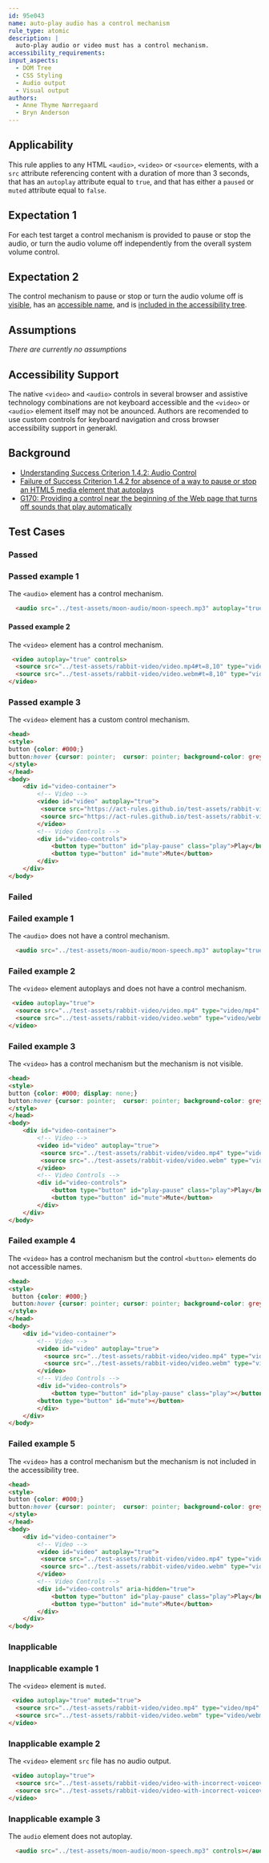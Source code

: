 ```yaml
---
id: 95e043
name: auto-play audio has a control mechanism
rule_type: atomic
description: |
  auto-play audio or video must has a control mechanism.
accessibility_requirements:
input_aspects:
  - DOM Tree
  - CSS Styling
  - Audio output
  - Visual output
authors:
  - Anne Thyme Nørregaard
  - Bryn Anderson
---
```


## Applicability

This rule applies to any HTML `<audio>`, `<video>` or `<source>` elements, with a `src` attribute referencing content with a duration of more than 3 seconds, that has an `autoplay` attribute equal to `true`, and that has either a `paused` or `muted` attribute equal to `false`.

## Expectation 1

For each test target a control mechanism is provided to pause or stop the audio, or turn the audio volume off independently from the overall system volume control.

## Expectation 2

The control mechanism to pause or stop or turn the audio volume off is [visible](#visible), has an [accessible name](#accessible-name), and is [included in the accessibility tree](#included-in-the-accessibility-tree).

## Assumptions

*There are currently no assumptions*

## Accessibility Support

The native `<video>` and `<audio>` controls in several browser and assistive technology combinations are not keyboard accessible and the `<video>` or `<audio>` element itself may not be anounced. Authors are recomended to use custom controls for keyboard navigation and cross browser accessibility support in generakl.

## Background

- [Understanding Success Criterion 1.4.2: Audio Control](https://www.w3.org/WAI/WCAG21/Understanding/audio-control.html)
- [Failure of Success Criterion 1.4.2 for absence of a way to pause or stop an HTML5 media element that autoplays](https://www.w3.org/WAI/WCAG21/Techniques/failures/F93)
- [G170: Providing a control near the beginning of the Web page that turns off sounds that play automatically](https://www.w3.org/WAI/WCAG21/Techniques/general/G170)

## Test Cases

### Passed

### Passed example 1

The `<audio>` element has a control mechanism.

``` html
  <audio src="../test-assets/moon-audio/moon-speech.mp3" autoplay="true" controls></audio>
```

#### Passed example 2

The `<video>` element has a control mechanism.

``` html
 <video autoplay="true" controls>
  <source src="../test-assets/rabbit-video/video.mp4#t=8,10" type="video/mp4" />
  <source src="../test-assets/rabbit-video/video.webm#t=8,10" type="video/webm" />
</video>
```

### Passed example 3

The `<video>` element has a custom control mechanism.

``` html
<head>
<style>
button {color: #000;}
button:hover {cursor: pointer;	cursor: pointer; background-color: grey;  color: white;}
</style>
</head>
<body>
	<div id="video-container">
		<!-- Video -->
		<video id="video" autoplay="true">
		 <source src="https://act-rules.github.io/test-assets/rabbit-video/video.mp4" type="video/mp4">
	   	 <source src="https://act-rules.github.io/test-assets/rabbit-video/video.webm" type="video/webm" />
		</video>
		<!-- Video Controls -->
		<div id="video-controls">
			<button type="button" id="play-pause" class="play">Play</button>
			<button type="button" id="mute">Mute</button>
		</div>
	</div>
</body>
```

### Failed

### Failed example 1

The `<audio>` does not have a control mechanism.

``` html
  <audio src="../test-assets/moon-audio/moon-speech.mp3" autoplay="true"></audio>
```

### Failed example 2

The `<video>` element autoplays and does not have a control mechanism.

``` html
 <video autoplay="true">
  <source src="../test-assets/rabbit-video/video.mp4" type="video/mp4" />
  <source src="../test-assets/rabbit-video/video.webm" type="video/webm" />
</video>
```

### Failed example 3

The `<video>` has a control mechanism but the mechanism is not visible.

``` html
<head>
<style>
button {color: #000; display: none;}
button:hover {cursor: pointer;	cursor: pointer; background-color: grey;  color: white;}
</style>
</head>
<body>
	<div id="video-container">
		<!-- Video -->
		<video id="video" autoplay="true">
		 <source src="../test-assets/rabbit-video/video.mp4" type="video/mp4">
	   	 <source src="../test-assets/rabbit-video/video.webm" type="video/webm" />
		</video>
		<!-- Video Controls -->
		<div id="video-controls">
			<button type="button" id="play-pause" class="play">Play</button>
			<button type="button" id="mute">Mute</button>
		</div>
	</div>
</body>
```

### Failed example 4

The `<video>` has a control mechanism but the control `<button>` elements do not accessible names.

``` html
<head>
<style>
 button {color: #000;}
 button:hover {cursor: pointer;	cursor: pointer; background-color: grey;  color: white;}
</style>
</head>
<body>
	<div id="video-container">
		<!-- Video -->
		<video id="video" autoplay="true">
		  <source src="../test-assets/rabbit-video/video.mp4" type="video/mp4">
	   	  <source src="../test-assets/rabbit-video/video.webm" type="video/webm" />
		</video>
		<!-- Video Controls -->
		<div id="video-controls">
      		<button type="button" id="play-pause" class="play"></button>
		<button type="button" id="mute"></button>
		</div>
	</div>
</body>
```

### Failed example 5

The `<video>` has a control mechanism but the mechanism is not included in the accessibility tree.

``` html
<head>
<style>
button {color: #000;}
button:hover {cursor: pointer;	cursor: pointer; background-color: grey;  color: white;}
</style>
</head>
<body>
	<div id="video-container">
		<!-- Video -->
		<video id="video" autoplay="true">
		 <source src="../test-assets/rabbit-video/video.mp4" type="video/mp4">
	   	 <source src="../test-assets/rabbit-video/video.webm" type="video/webm" />
		</video>
		<!-- Video Controls -->
		<div id="video-controls" aria-hidden="true">
			<button type="button" id="play-pause" class="play">Play</button>
			<button type="button" id="mute">Mute</button>
		</div>
	</div>
</body>
```

### Inapplicable

### Inapplicable example 1

The `<video>` element is `muted`.

``` html
 <video autoplay="true" muted="true">
  <source src="../test-assets/rabbit-video/video.mp4" type="video/mp4" />
  <source src="../test-assets/rabbit-video/video.webm" type="video/webm" />
</video>
```

### Inapplicable example 2

The `<video>` element `src` file has no audio output.

``` html
 <video autoplay="true">
  <source src="../test-assets/rabbit-video/video-with-incorrect-voiceover.mp4" type="video/mp4" />
  <source src="../test-assets/rabbit-video/video-with-incorrect-voiceover.webm" type="video/webm" />
</video>
```

### Inapplicable example 3

The `audio` element does not autoplay.

``` html
  <audio src="../test-assets/moon-audio/moon-speech.mp3" controls></audio>
```
